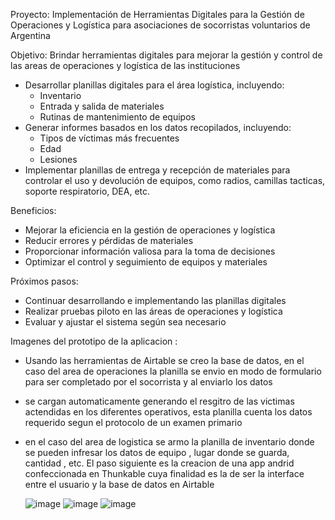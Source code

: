 Proyecto: Implementación de Herramientas Digitales para la Gestión de Operaciones y Logística para asociaciones de socorristas voluntarios de Argentina

Objetivo: Brindar herramientas digitales para mejorar la gestión y control de las areas de operaciones y logística de las instituciones

- Desarrollar planillas digitales para el área logística, incluyendo:
    - Inventario
    - Entrada y salida de materiales
    - Rutinas de mantenimiento de equipos
- Generar informes basados en los datos recopilados, incluyendo:
    - Tipos de víctimas más frecuentes
    - Edad
    - Lesiones
- Implementar planillas de entrega y recepción de materiales para controlar el uso y devolución de equipos, como radios, camillas tacticas, soporte respiratorio, DEA, etc.

Beneficios:

- Mejorar la eficiencia en la gestión de operaciones y logística
- Reducir errores y pérdidas de materiales
- Proporcionar información valiosa para la toma de decisiones
- Optimizar el control y seguimiento de equipos y materiales

Próximos pasos:

- Continuar desarrollando e implementando las planillas digitales
- Realizar pruebas piloto en las áreas de operaciones y logística
- Evaluar y ajustar el sistema según sea necesario

Imagenes del prototipo de la aplicacion :

- Usando las herramientas de Airtable se creo la base de datos, en el caso del area de operaciones la planilla se envio en modo de formulario para ser completado por el socorrista y al enviarlo los datos
- se cargan automaticamente generando el resgitro de las victimas actendidas en los diferentes operativos, esta planilla cuenta los datos requerido segun el protocolo de un examen primario
- en el caso del area de logistica se armo la planilla de inventario donde se pueden infresar los datos de equipo , lugar donde se guarda, cantidad , etc.
  El paso siguiente es la creacion de una app andrid confeccionada en Thunkable cuya finalidad es la de ser la interface entre el usuario y la base de datos en Airtable


  ![image](https://github.com/user-attachments/assets/c5a0147d-c74e-4e60-8518-2a9247ca24ee)
  ![image](https://github.com/user-attachments/assets/b3361ecd-fd76-4931-9920-c002474343de)
  ![image](https://github.com/user-attachments/assets/9a55dca8-47b5-4cc0-8be1-f2b655dfe49f)
  


